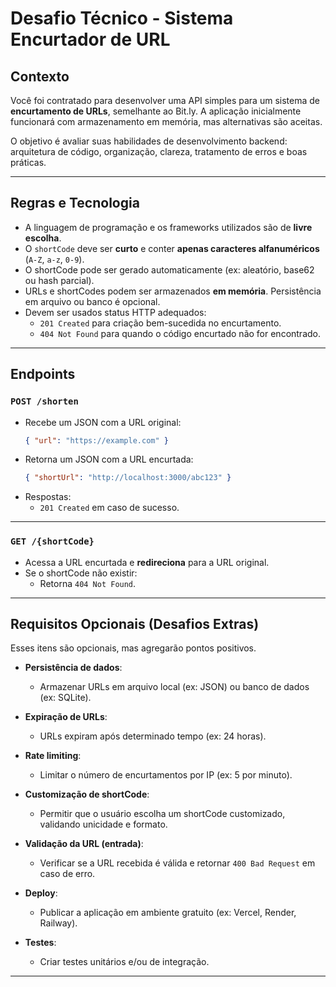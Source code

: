 # Desafio Técnico - Sistema Encurtador de URL

## Contexto
Você foi contratado para desenvolver uma API simples para um sistema de **encurtamento de URLs**, semelhante ao Bit.ly. A aplicação inicialmente funcionará com armazenamento em memória, mas alternativas são aceitas.

O objetivo é avaliar suas habilidades de desenvolvimento backend: arquitetura de código, organização, clareza, tratamento de erros e boas práticas.

---

## Regras e Tecnologia

- A linguagem de programação e os frameworks utilizados são de **livre escolha**.
- O `shortCode` deve ser **curto** e conter **apenas caracteres alfanuméricos** (`A-Z`, `a-z`, `0-9`).
- O shortCode pode ser gerado automaticamente (ex: aleatório, base62 ou hash parcial).
- URLs e shortCodes podem ser armazenados **em memória**. Persistência em arquivo ou banco é opcional.
- Devem ser usados status HTTP adequados:
    - `201 Created` para criação bem-sucedida no encurtamento.
    - `404 Not Found` para quando o código encurtado não for encontrado.

---

## Endpoints

### `POST /shorten`
- Recebe um JSON com a URL original:
  ```json
  { "url": "https://example.com" }
  ```
- Retorna um JSON com a URL encurtada:
  ```json
  { "shortUrl": "http://localhost:3000/abc123" }
  ```
- Respostas:
    - `201 Created` em caso de sucesso.

---

### `GET /{shortCode}`
- Acessa a URL encurtada e **redireciona** para a URL original.
- Se o shortCode não existir:
    - Retorna `404 Not Found`.

---

## Requisitos Opcionais (Desafios Extras)

Esses itens são opcionais, mas agregarão pontos positivos.

- **Persistência de dados**:
    - Armazenar URLs em arquivo local (ex: JSON) ou banco de dados (ex: SQLite).

- **Expiração de URLs**:
    - URLs expiram após determinado tempo (ex: 24 horas).

- **Rate limiting**:
    - Limitar o número de encurtamentos por IP (ex: 5 por minuto).

- **Customização de shortCode**:
    - Permitir que o usuário escolha um shortCode customizado, validando unicidade e formato.

- **Validação da URL (entrada)**:
    - Verificar se a URL recebida é válida e retornar `400 Bad Request` em caso de erro.

- **Deploy**:
    - Publicar a aplicação em ambiente gratuito (ex: Vercel, Render, Railway).

- **Testes**:
    - Criar testes unitários e/ou de integração.

---